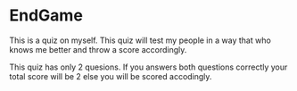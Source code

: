 # EndGame

This is a quiz on myself. This quiz will test my people in a way that who knows me better and throw a score accordingly.

This quiz has only 2 quesions. If you answers both questions correctly your total score will be 2 else you will be scored accodingly.